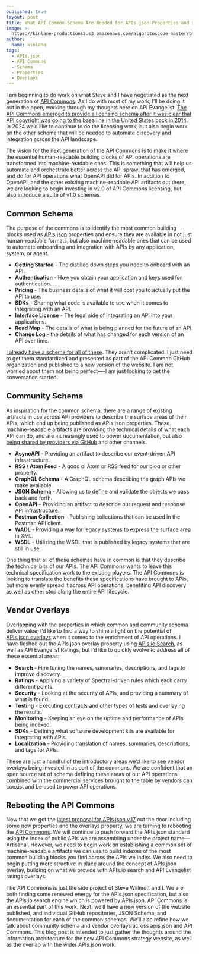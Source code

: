 ```yaml
---
published: true
layout: post
title: What API Common Schema Are Needed for APIs.json Properties and Overlays
image: >-
  https://kinlane-productions2.s3.amazonaws.com/algorotoscope-master/bf-skinner-seatlle-shipping-mountain.jpg
author:
  name: kinlane
tags:
  - APIs.json
  - API Commons
  - Schema
  - Properties
  - Overlays
---
```

I am beginning to do work on what Steve and I have negotiated as the next generation of [API Commons](http://apicommons.org/). As I do with most of my work, I’ll be doing it out in the open, working through my thoughts here on API Evangelist. [The API Commons emerged to provide a licensing schema after it was clear that API copyright was going to the base line in the United States back in 2014](https://apievangelist.com/2021/04/13/My-oracle-vs-google-api-copyright-journey/). In 2024 we’d like to continue to do the licensing work, but also begin work on the other schema that will be needed to automate discovery and integration across the API landscape. 

The vision for the next generation of the API Commons is to make it where the essential human-readable building blocks of API operations are transformed into machine-readable ones. This is something that will help us automate and orchestrate better across the API sprawl that has emerged, and do for API operations what OpenAPI did for APIs. In addition to OpenAPI, and the other existing machine-readable API artifacts out there, we are looking to begin investing in v2.0 of API Commons licensing, but also introduce a suite of v1.0 schemas.

## Common Schema
The purpose of the commons is to identify the most common building blocks used as [APIs.json](https://apisjson.org) properties and ensure they are available in not just human-readable formats, but also machine-readable ones that can be used to automate onboarding and integration with APIs by any application, system, or agent.

- **Getting Started** - The distilled down steps you need to onboard with an API. 
- **Authentication** - How you obtain your application and keys used for authentication.
- **Pricing** - The business details of what it will cost you to actually put the API to use.
- **SDKs** - Sharing what code is available to use when it comes to integrating with an API.
- **Interface License** - The legal side of integrating an API into your applications.
- **Road Map** - The details of what is being planned for the future of an API.
- **Change Log** - the details of what has changed for each version of an API over time.

[I already have a schema for all of these](https://github.com/api-evangelist/developer-portal/tree/main/_data). They aren’t complicated. I just need to get them standardized and presented as part of the API Common GitHub organization and published to a new version of the website. I am not worried about them not being perfect—-I am just looking to get the conversation started.

## Community Schema
As inspiration for the common schema, there are a range of existing artifacts in use across API providers to describe the surface areas of their APIs, which end up being published as APIs.json properties. These machine-readable artifacts are providing the technical details of what each API can do, and are increasingly used to power documentation, but also [being shared by providers via GitHub](https://apievangelist.com/2024/03/31/using-github-to-manage-your-openapis/) and other channels.

- **AsyncAPI** - Providing an artifact to describe our event-driven API infrastructure.
- **RSS / Atom Feed** - A good ol Atom or RSS feed for our blog or other property.
- **GraphQL Schema** - A GraphQL schema describing the graph APIs we make available.
- **JSON Schema** - Allowing us to define and validate the objects we pass back and forth.
- **OpenAPI** - Providing an artifact to describe our request and response API infrastructure.
- **Postman Collection** - Publishing collections that can be used in the Postman API client.
- **WADL** - Providing a way for legacy systems to express the surface area in XML.
- **WSDL** - Utilizing the WSDL that is published by legacy systems that are still in use.

One thing that all of these schemas have in common is that they describe the technical bits of our APIs. The API Commons wants to leave this technical specification work to the existing players. The API Commons is looking to translate the benefits these specifications have brought to APIs, but more evenly spread it across API operations, benefiting API discovery as well as other stop along the entire API lifecycle.

## Vendor Overlays
Overlapping with the properties in which common and community schema deliver value, I’d like to find a way to shine a light on the potential of [APIs.json overlays](https://apisjson.org/2024/02/24/a-proposal-for-apis-json-version-017/) when it comes to the enrichment of API operations. I have fleshed out the APIs.json overlay property using [APIs.io Search](https://apis.io), as well as API Evangelist Ratings, but I’d like to quickly evolve to address all of these essential areas:

- **Search** - Fine tuning the names, summaries, descriptions, and tags to improve discovery.
- **Ratings** - Applying a variety of Spectral-driven rules which each carry different points.
- **Security** - Looking at the security of APIs, and providing a summary of what is found.
- **Testing** - Executing contracts and other types of tests and overlaying the results.
- **Monitoring** - Keeping an eye on the uptime and performance of APIs being indexed.
- **SDKs** - Defining what software development kits are available for integrating with APIs.
- **Localization** - Providing translation of names, summaries, descriptions, and tags for APIs.

These are just a handful of the introductory areas we’d like to see vendor overlays being invested in as part of the commons. We are confident that an open source set of schema defining these areas of our API operations combined with the commercial services brought to the table by vendors can coexist and be used to power API operations.

## Rebooting the API Commons
Now that we got the [latest proposal for APIs.json v.17](https://apisjson.org/2024/02/24/a-proposal-for-apis-json-version-017/) out the door including some new properties and the overlays property, we are turning to rebooting the [API Commons](http://apicommons.org/). We will continue to push forward the APIs.json standard using the index of public APIs we are assembling under the project name—Artisanal. However, we need to begin work on establishing a common set of machine-readable artifacts we can use to build indexes of the most common building blocks you find across the APIs we index. We also need to begin putting more structure in place around the concept of APIs.json overlay, building on what we provide with APIs.io search and API Evangelist ratings overlays. 

The API Commons is just the side project of Steve Willmott and I. We are both finding some renewed energy for the APIs.json specification, but also the APIs.io search engine which is powered by APIs.json. API Commons is an essential part of this work. Next, we’ll have a new version of the website published, and individual GitHub repositories, JSON Schema, and documentation for each of the common schemas. We’ll also refine how we talk about community schema and vendor overlays across apis.json and API Commons. This blog post is intended to just gather the thoughts around the information architecture for the new API Commons strategy website, as well as the overlap with the wider APIs.json work.